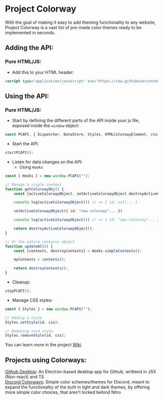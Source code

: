 # Project Colorway
With the goal of making it easy to add theming functionality to any website, Project Colorway is a vast list of pre-made color themes ready to be implemented in seconds.

## Adding the API:
### Pure HTML/JS:
* Add this to your HTML header:
```html
<script type="application/javascript" src="https://raw.githubusercontent.com/ProjectColorway/ProjectColorway/master/api/dist/index.js"></script>
```

## Using the API:
### Pure HTML/JS:
* Start by defining the different parts of the API inside your js file, exposed inside the `window` object:
```js
const PCAPI, { Dispatcher, DataStore, Styles, HTMLColorwayElement, start: startPCAPI, stop: stopPCAPI, Hooks } = new window.PCAPI("MyAppName");
```
* Start the API:
```js
startPCAPI();
```
* Listen for data changes on the API:
    * Using `Hooks`
```js
const { Hooks } = new window.PCAPI("");

// Manage a single context
function getColorwayObj() {
    const [activeColorwayObject, setActiveColorwayObject destroyActiveColorwayObject] = Hooks.simpleContext("activeColorwayObject");

    console.log(activeColorwayObject()) // => { id: null... }

    setActiveColorwayObject({ id: "new colorway"... })

    console.log(activeColorwayObject()) // => { id: "new colorway"... }

    return destroyActiveColorwayObject();
}

// Or the entire contexts object
function updateAll() {
    const [contexts, destroyContexts] = Hooks.simpleContexts();

    myContexts = contexts();

    return destroyContexts();
}
```

* Cleanup:
```js
stopPCAPI();
```

* Manage CSS styles:
```js
const { Styles } = new window.PCAPI("");

// Adding a style
Styles.setStyle(id, css);

// Removing said style
Styles.removeStyle(id, css);
```

You can learn more in the project [Wiki](https://github.com/ProjectColorway/ProjectColorway/wiki)

## Projects using Colorways:
[Github Desktop](https://github.com/DaBluLite/gh-desktop): An Electron-based desktop app for Github, writtend in JSX (Non-react) and TS\
[Discord Colorways](https://github.com/DaBluLite/DiscordColorways): Simple color schemes/themes for Discord, meant to expand the functionality of the built in light and dark themes, by offering more simple color choices, that aren't locked behind Nitro
